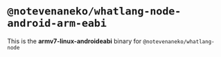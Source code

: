 # `@notevenaneko/whatlang-node-android-arm-eabi`

This is the **armv7-linux-androideabi** binary for `@notevenaneko/whatlang-node`
